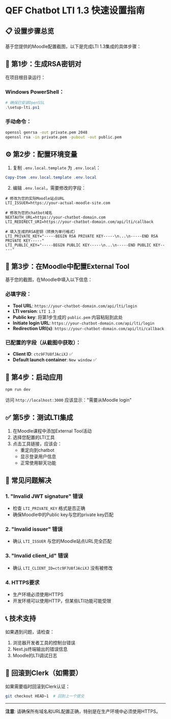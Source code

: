 # QEF Chatbot LTI 1.3 快速设置指南

## 📋 设置步骤总览

基于您提供的Moodle配置截图，以下是完成LTI 1.3集成的具体步骤：

## 🔑 第1步：生成RSA密钥对

在项目根目录运行：

### Windows PowerShell：
```powershell
# 确保已安装OpenSSL
.\setup-lti.ps1
```

### 手动命令：
```bash
openssl genrsa -out private.pem 2048
openssl rsa -in private.pem -pubout -out public.pem
```

## ⚙️ 第2步：配置环境变量

1. 复制 `.env.local.template` 为 `.env.local`：
```powershell
Copy-Item .env.local.template .env.local
```

2. 编辑 `.env.local`，需要修改的字段：

```env
# 修改为您的实际Moodle站点URL
LTI_ISSUER=https://your-actual-moodle-site.com

# 修改为您的chatbot域名
NEXTAUTH_URL=https://your-chatbot-domain.com
LTI_REDIRECT_URI=https://your-chatbot-domain.com/api/lti/callback

# 填入生成的RSA密钥（转换为单行格式）
LTI_PRIVATE_KEY="-----BEGIN RSA PRIVATE KEY-----\n...\n-----END RSA PRIVATE KEY-----"
LTI_PUBLIC_KEY="-----BEGIN PUBLIC KEY-----\n...\n-----END PUBLIC KEY-----"
```

## 🎯 第3步：在Moodle中配置External Tool

基于您的截图，在Moodle中填入以下信息：

### 必填字段：
- **Tool URL**: `https://your-chatbot-domain.com/api/lti/login`
- **LTI version**: `LTI 1.3`
- **Public key**: 将第1步生成的 `public.pem` 内容粘贴到此处
- **Initiate login URL**: `https://your-chatbot-domain.com/api/lti/login`
- **Redirection URI(s)**: `https://your-chatbot-domain.com/api/lti/callback`

### 已配置的字段（从截图中获取）：
- **Client ID**: `ctc9F7U8fJAciXJ` ✅
- **Default launch container**: `New window` ✅

## 🚀 第4步：启动应用

```powershell
npm run dev
```

访问 `http://localhost:3000` 应该显示："需要从Moodle login"

## ✅ 第5步：测试LTI集成

1. 在Moodle课程中添加External Tool活动
2. 选择您配置的LTI工具
3. 点击工具链接，应该会：
   - 重定向到chatbot
   - 显示登录用户信息
   - 正常使用聊天功能

## 🔧 常见问题解决

### 1. "Invalid JWT signature" 错误
- 检查 `LTI_PRIVATE_KEY` 格式是否正确
- 确保Moodle中的Public key与您的private key匹配

### 2. "Invalid issuer" 错误
- 确认 `LTI_ISSUER` 与您的Moodle站点URL完全匹配

### 3. "Invalid client_id" 错误
- 确认 `LTI_CLIENT_ID=ctc9F7U8fJAciXJ` 没有被修改

### 4. HTTPS要求
- 生产环境必须使用HTTPS
- 开发环境可以使用HTTP，但某些LTI功能可能受限

## 📞 技术支持

如果遇到问题，请检查：
1. 浏览器开发者工具的控制台错误
2. Next.js终端输出的错误信息
3. Moodle的LTI调试日志

## 🔄 回滚到Clerk（如需要）

如果需要临时回滚到Clerk认证：
```bash
git checkout HEAD~1  # 回到上一个提交
```

---

**注意**: 请确保所有域名和URL配置正确，特别是在生产环境中必须使用HTTPS。
